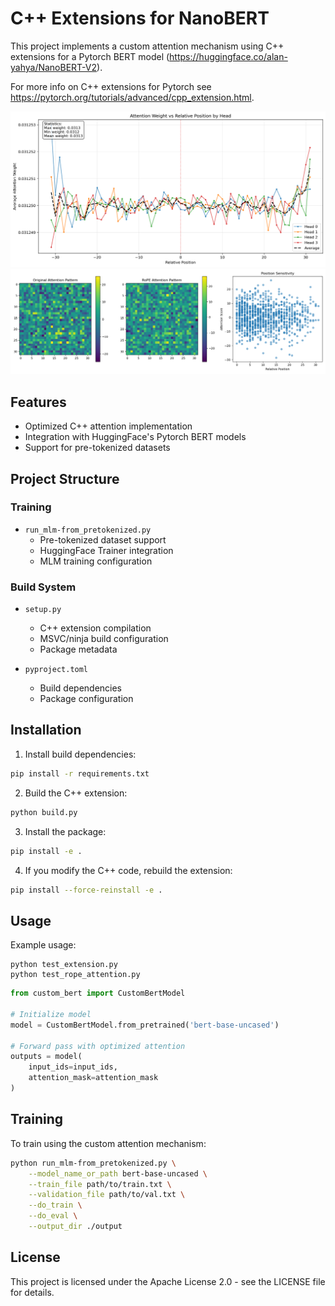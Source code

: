 # C++ Extensions for NanoBERT

This project implements a custom attention mechanism using C++ extensions for a Pytorch BERT model (https://huggingface.co/alan-yahya/NanoBERT-V2).

For more info on C++ extensions for Pytorch see https://pytorch.org/tutorials/advanced/cpp_extension.html.

![Weighting for RoPE embeddings](./position_sensitivity.png)
![Comparison of attention for RoPE and default position embeddings](./rope_analysis.png)

## Features

- Optimized C++ attention implementation
- Integration with HuggingFace's Pytorch BERT models
- Support for pre-tokenized datasets

## Project Structure

### Training
- `run_mlm-from_pretokenized.py`
  - Pre-tokenized dataset support
  - HuggingFace Trainer integration
  - MLM training configuration

### Build System
- `setup.py`
  - C++ extension compilation
  - MSVC/ninja build configuration
  - Package metadata

- `pyproject.toml`
  - Build dependencies
  - Package configuration

## Installation

1. Install build dependencies:
```bash
pip install -r requirements.txt
```

2. Build the C++ extension:
```bash
python build.py
```

3. Install the package:
```bash
pip install -e .
```

4. If you modify the C++ code, rebuild the extension:
```bash
pip install --force-reinstall -e .
```

## Usage

Example usage:

```
python test_extension.py
python test_rope_attention.py
```

```python
from custom_bert import CustomBertModel

# Initialize model
model = CustomBertModel.from_pretrained('bert-base-uncased')

# Forward pass with optimized attention
outputs = model(
    input_ids=input_ids,
    attention_mask=attention_mask
)
```

## Training

To train using the custom attention mechanism:

```bash
python run_mlm-from_pretokenized.py \
    --model_name_or_path bert-base-uncased \
    --train_file path/to/train.txt \
    --validation_file path/to/val.txt \
    --do_train \
    --do_eval \
    --output_dir ./output
```

## License

This project is licensed under the Apache License 2.0 - see the LICENSE file for details.
